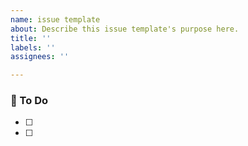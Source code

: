 ```yaml
---
name: issue template
about: Describe this issue template's purpose here.
title: ''
labels: ''
assignees: ''

---
```


### 📜 To Do
- [ ]
- [ ]
